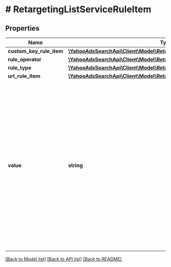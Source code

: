 # # RetargetingListServiceRuleItem

## Properties

Name | Type | Description | Notes
------------ | ------------- | ------------- | -------------
**custom_key_rule_item** | [**\YahooAdsSearchApi\Client\Model\RetargetingListServiceCustomKeyRuleItem**](RetargetingListServiceCustomKeyRuleItem.md) |  | [optional] 
**rule_operator** | [**\YahooAdsSearchApi\Client\Model\RetargetingListServiceRuleOperator**](RetargetingListServiceRuleOperator.md) |  | [optional] 
**rule_type** | [**\YahooAdsSearchApi\Client\Model\RetargetingListServiceRuleType**](RetargetingListServiceRuleType.md) |  | [optional] 
**url_rule_item** | [**\YahooAdsSearchApi\Client\Model\RetargetingListServiceUrlRuleItem**](RetargetingListServiceUrlRuleItem.md) |  | [optional] 
**value** | **string** | &lt;ja&gt;評価値です。&lt;br&gt;※括弧（()）、シングルクォート（&amp;#39;）、ダブルクォート（&amp;#34;）、タブ（ ）は利用できません。&lt;br&gt;※250文字まで指定可能です。&lt;/ja&gt;&lt;br&gt;&lt;en&gt;Evaluation value.&lt;br&gt;*Cannot use: bracket, single quote, double quote, and tab.&lt;br&gt;*Can select up to 250 characters.&lt;/en&gt; | [optional] 

[[Back to Model list]](../../README.md#documentation-for-models) [[Back to API list]](../../README.md#documentation-for-api-endpoints) [[Back to README]](../../README.md)


